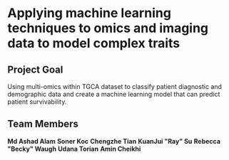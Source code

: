 # Applying machine learning techniques to omics and imaging data to model complex traits
## Project Goal  
Using multi-omics within TGCA dataset to classify patient diagnostic and demographic data and create a machine learning model that can predict patient survivability.



## Team Members  
**Md Ashad Alam**
**Soner Koc**
**Chengzhe Tian**
**KuanJui "Ray" Su**
**Rebecca "Becky" Waugh**
**Udana Torian**
**Amin Cheikhi**
